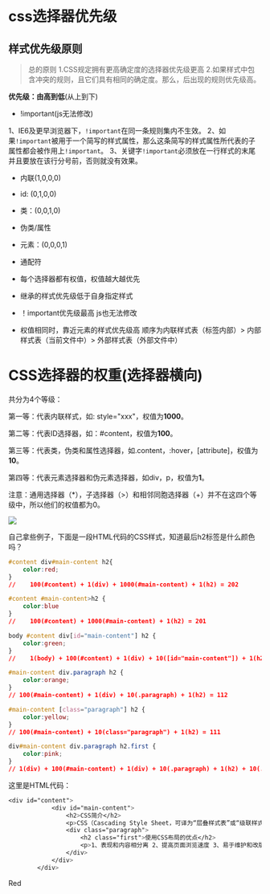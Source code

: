 # css选择器优先级

## 样式优先级原则



> 总的原则
> 1.CSS规定拥有更高确定度的选择器优先级更高
> 2.如果样式中包含冲突的规则，且它们具有相同的确定度。那么，后出现的规则优先级高。

**优先级：由高到低**(从上到下)

- !important(js无法修改)

1、IE6及更早浏览器下，`!important`在同一条规则集内不生效。
 2、如果`!important`被用于一个简写的样式属性，那么这条简写的样式属性所代表的子属性都会被作用上`!important`。
 3、关键字`!important`必须放在一行样式的末尾并且要放在该行分号前，否则就没有效果。

- 内联(1,0,0,0)
- id: (0,1,0,0)
- 类：(0,0,1,0)
- 伪类/属性
- 元素：(0,0,0,1)
- 通配符



- 每个选择器都有权值，权值越大越优先
- 继承的样式优先级低于自身指定样式
- ！important优先级最高 js也无法修改
- 权值相同时，靠近元素的样式优先级高 顺序为内联样式表（标签内部）> 内部样式表（当前文件中）> 外部样式表（外部文件中）

# CSS选择器的权重(选择器横向)

共分为4个等级：

第一等：代表内联样式，如: style="xxx"，权值为**1000**。

第二等：代表ID选择器，如：#content，权值为**100**。

第三等：代表类，伪类和属性选择器，如.content，:hover，[attribute]，权值为**10**。

第四等：代表元素选择器和伪元素选择器，如div，p，权值为**1**。

注意：通用选择器（*），子选择器（>）和相邻同胞选择器（+）并不在这四个等级中，所以他们的权值都为0。

![](/home/xsh/桌面/markdown/imgs/1666407-84d2ed9a8c9f7542.webp)



自己拿些例子，下面是一段HTML代码的CSS样式，知道最后h2标签是什么颜色吗？



```css
#content div#main-content h2{
    color:red;
}
//    100(#content) + 1(div) + 1000(#main-content) + 1(h2) = 202
```

```css
#content #main-content>h2 {
    color:blue
}
//    100(#content) + 1000(#main-content) + 1(h2) = 201
```

```css
body #content div[id="main-content"] h2 {
    color:green;
}
//    1(body) + 100(#content) + 1(div) + 10([id="main-content"]) + 1(h2) = 113
```

```css
#main-content div.paragraph h2 {
    color:orange;
}
// 100(#main-content) + 1(div) + 10(.paragraph) + 1(h2) = 112
```

```css
#main-content [class="paragraph"] h2 {
    color:yellow;
}
// 100(#main-content) + 10(class="paragraph") + 1(h2) = 111
```

```css
div#main-content div.paragraph h2.first {
    color:pink;
}
// 1(div) + 100(#main-content) + 1(div) + 10(.paragraph) + 1(h2) + 10(.first) = 123
```

这里是HTML代码：

```css
<div id="content">
            <div id="main-content">
                <h2>CSS简介</h2>
                <p>CSS（Cascading Style Sheet，可译为“层叠样式表”或“级联样式表”）是一组格式设置规则，用于控制Web页面的外观。</p>
                <div class="paragraph">
                    <h2 class="first">使用CSS布局的优点</h2>
                    <p>1、表现和内容相分离 2、提高页面浏览速度 3、易于维护和改版 4、使用CSS布局更符合现在的W3C标准.</p>
                </div>
            </div>
        </div>
```

Red